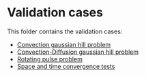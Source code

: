 # Validation cases

This folder contains the validation cases:

- [Convection gaussian hill problem](gaussian_hill_explicit)
- [Convection-Diffusion gaussian hill problem](gaussian_hill_with_diffusion_explicit)
- [Rotating pulse problem](rotating_pulse_explicit)
- [Space and time convergence tests](space_time_convergence_test)
